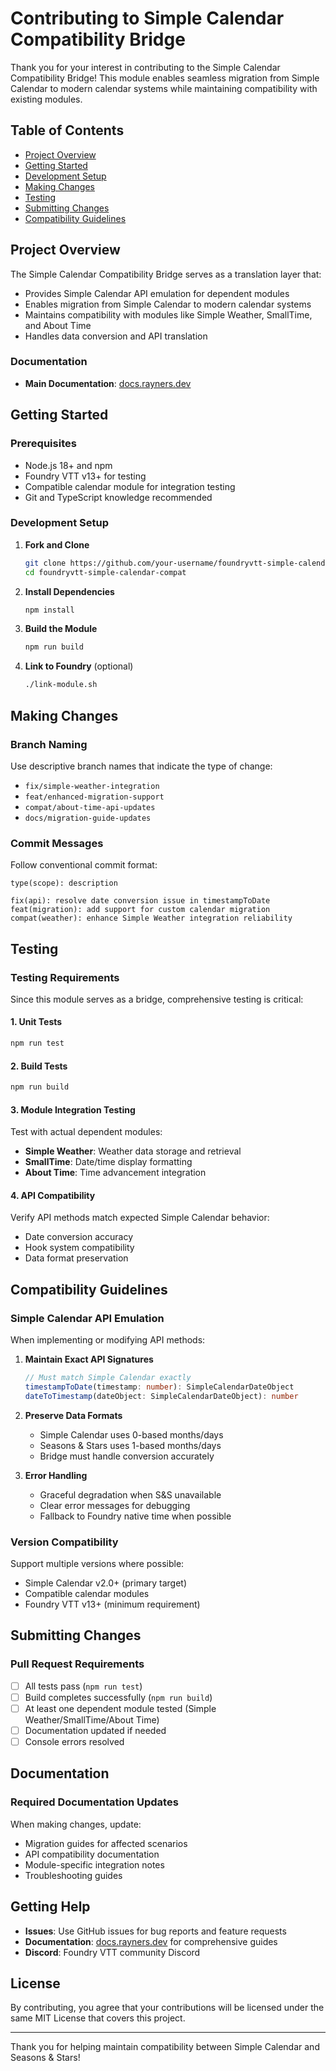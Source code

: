 # Contributing to Simple Calendar Compatibility Bridge

Thank you for your interest in contributing to the Simple Calendar Compatibility Bridge! This module enables seamless migration from Simple Calendar to modern calendar systems while maintaining compatibility with existing modules.

## Table of Contents

- [Project Overview](#project-overview)
- [Getting Started](#getting-started)
- [Development Setup](#development-setup)
- [Making Changes](#making-changes)
- [Testing](#testing)
- [Submitting Changes](#submitting-changes)
- [Compatibility Guidelines](#compatibility-guidelines)

## Project Overview

The Simple Calendar Compatibility Bridge serves as a translation layer that:

- Provides Simple Calendar API emulation for dependent modules
- Enables migration from Simple Calendar to modern calendar systems
- Maintains compatibility with modules like Simple Weather, SmallTime, and About Time
- Handles data conversion and API translation

### Documentation

- **Main Documentation**: [docs.rayners.dev](https://docs.rayners.dev)

## Getting Started

### Prerequisites

- Node.js 18+ and npm
- Foundry VTT v13+ for testing
- Compatible calendar module for integration testing
- Git and TypeScript knowledge recommended

### Development Setup

1. **Fork and Clone**

   ```bash
   git clone https://github.com/your-username/foundryvtt-simple-calendar-compat.git
   cd foundryvtt-simple-calendar-compat
   ```

2. **Install Dependencies**

   ```bash
   npm install
   ```

3. **Build the Module**

   ```bash
   npm run build
   ```

4. **Link to Foundry** (optional)
   ```bash
   ./link-module.sh
   ```

## Making Changes

### Branch Naming

Use descriptive branch names that indicate the type of change:

- `fix/simple-weather-integration`
- `feat/enhanced-migration-support`
- `compat/about-time-api-updates`
- `docs/migration-guide-updates`

### Commit Messages

Follow conventional commit format:

```
type(scope): description

fix(api): resolve date conversion issue in timestampToDate
feat(migration): add support for custom calendar migration
compat(weather): enhance Simple Weather integration reliability
```

## Testing

### Testing Requirements

Since this module serves as a bridge, comprehensive testing is critical:

#### 1. **Unit Tests**

```bash
npm run test
```

#### 2. **Build Tests**

```bash
npm run build
```

#### 3. **Module Integration Testing**

Test with actual dependent modules:

- **Simple Weather**: Weather data storage and retrieval
- **SmallTime**: Date/time display formatting
- **About Time**: Time advancement integration

#### 4. **API Compatibility**

Verify API methods match expected Simple Calendar behavior:

- Date conversion accuracy
- Hook system compatibility
- Data format preservation

## Compatibility Guidelines

### Simple Calendar API Emulation

When implementing or modifying API methods:

1. **Maintain Exact API Signatures**

   ```typescript
   // Must match Simple Calendar exactly
   timestampToDate(timestamp: number): SimpleCalendarDateObject
   dateToTimestamp(dateObject: SimpleCalendarDateObject): number
   ```

2. **Preserve Data Formats**

   - Simple Calendar uses 0-based months/days
   - Seasons & Stars uses 1-based months/days
   - Bridge must handle conversion accurately

3. **Error Handling**
   - Graceful degradation when S&S unavailable
   - Clear error messages for debugging
   - Fallback to Foundry native time when possible

### Version Compatibility

Support multiple versions where possible:

- Simple Calendar v2.0+ (primary target)
- Compatible calendar modules
- Foundry VTT v13+ (minimum requirement)

## Submitting Changes

### Pull Request Requirements

- [ ] All tests pass (`npm run test`)
- [ ] Build completes successfully (`npm run build`)
- [ ] At least one dependent module tested (Simple Weather/SmallTime/About Time)
- [ ] Documentation updated if needed
- [ ] Console errors resolved

## Documentation

### Required Documentation Updates

When making changes, update:

- Migration guides for affected scenarios
- API compatibility documentation
- Module-specific integration notes
- Troubleshooting guides

## Getting Help

- **Issues**: Use GitHub issues for bug reports and feature requests
- **Documentation**: [docs.rayners.dev](https://docs.rayners.dev) for comprehensive guides
- **Discord**: Foundry VTT community Discord

## License

By contributing, you agree that your contributions will be licensed under the same MIT License that covers this project.

---

Thank you for helping maintain compatibility between Simple Calendar and Seasons & Stars!
